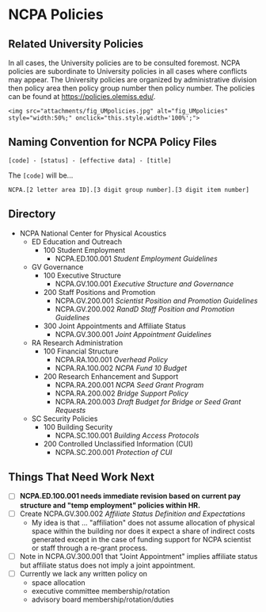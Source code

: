 # NCPA Policies

## Related University Policies

In all cases, the University policies are to be consulted foremost. NCPA policies are subordinate to University policies in all cases where conflicts may appear. The University policies are organized by administrative division then policy area then policy group number then policy number. The policies can be found at https://policies.olemiss.edu/.

```{raw} html
<img src="attachments/fig_UMpolicies.jpg" alt="fig_UMpolicies" style="width:50%;" onclick="this.style.width='100%';">
```

## Naming Convention for NCPA Policy Files

`[code] - [status] - [effective data] - [title]`

The `[code]` will be...

 `NCPA.[2 letter area ID].[3 digit group number].[3 digit item number]`

## Directory

- NCPA National Center for Physical Acoustics
  - ED Education and Outreach
    - 100 Student Employment
      - NCPA.ED.100.001 *Student Employment Guidelines*
  - GV Governance
    - 100 Executive Structure
      - NCPA.GV.100.001 *Executive Structure and Governance*
    - 200 Staff Positions and Promotion
      - NCPA.GV.200.001 *Scientist Position and Promotion Guidelines*
      - NCPA.GV.200.002 *RandD Staff Position and Promotion Guidelines*
    - 300 Joint Appointments and Affiliate Status
      - NCPA.GV.300.001 *Joint Appointment Guidelines*
  - RA Research Administration
    - 100 Financial Structure
      - NCPA.RA.100.001 *Overhead Policy*
      - NCPA.RA.100.002 *NCPA Fund 10 Budget*
    - 200 Research Enhancement and Support
      - NCPA.RA.200.001 *NCPA Seed Grant Program*
      - NCPA.RA.200.002 *Bridge Support Policy*
      - NCPA.RA.200.003 *Draft Budget for Bridge or Seed Grant Requests*
  - SC Security Policies
    - 100 Building Security
      - NCPA.SC.100.001 *Building Access Protocols*
    - 200 Controlled Unclassified Information (CUI)
      - NCPA.SC.200.001 *Protection of CUI*

## Things That Need Work Next

- [ ] **NCPA.ED.100.001 needs immediate revision based on current pay structure and "temp employment" policies within HR.**
- [ ] Create NCPA.GV.300.002  *Affiliate Status Definition and Expectations*
  - My idea is that ... "affiliation" does not assume allocation of physical space within the building nor does it expect a share of indirect costs generated except in the case of funding support for NCPA scientist or staff through a re-grant process.
- [ ] Note in NCPA.GV.300.001 that "Joint Appointment" implies affiliate status but affiliate status does not imply a joint appointment.
- [ ] Currently we lack any written policy on
  - space allocation
  - executive committee membership/rotation
  - advisory board membership/rotation/duties